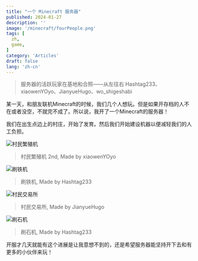 ```yaml
---
title: "一个 Minecraft 服务器"
published: 2024-01-27
description: ''
image: '/minecraft/fourPeople.png'
tags: [
  zh,
  game,
]
category: 'Articles'
draft: false
lang: 'zh-cn'
---
```


> 服务器的活跃玩家在基地和合照——从左往右 Hashtag233、xiaowenYOyo、JianyueHugo、wo_shigeshabi

某一天，和朋友联机Minecraft的时候，我们几个人想玩。但是如果开存档的人不在或者没空，不就完不成了。所以说，我开了一个Minecraft的服务器！

我们在出生点边上的村庄，开始了发育。然后我们开始建设机器以便减轻我们的人工负担。

![村民繁殖机](/minecraft/villagerFarm.png)
> 村民繁殖机 2nd, Made by xiaowenYOyo

![刷铁机](/minecraft/ironFarm.png)
> 刷铁机, Made by Hashtag233

![村民交易所](/minecraft/villagerTrade.png)
> 村民交易所, Made by JianyueHugo

![刷石机](/minecraft/stoneFarm.png)
> 刷石机, Made by Hashtag233

开服才几天就能有这个进展是让我意想不到的，还是希望服务器能坚持开下去和有更多的小伙伴来玩！
